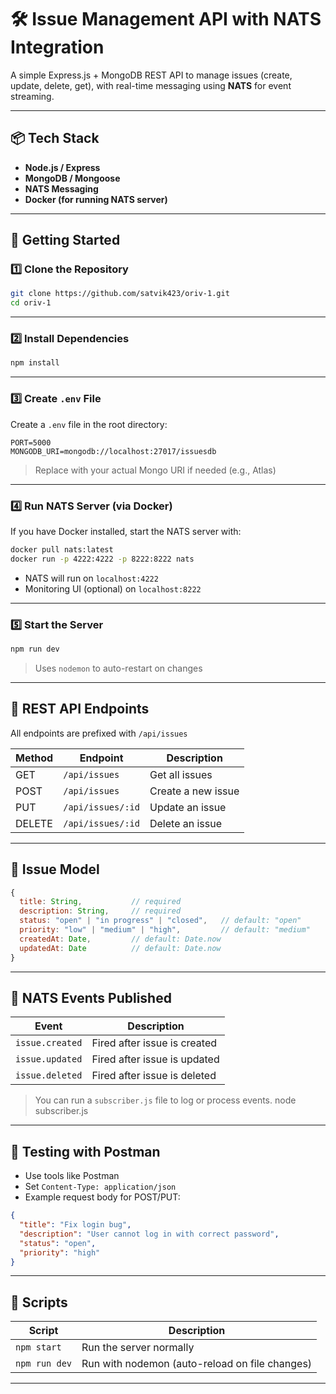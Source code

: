 # 🛠️ Issue Management API with NATS Integration

A simple Express.js + MongoDB REST API to manage issues (create, update, delete, get), with real-time messaging using **NATS** for event streaming.

---

## 📦 Tech Stack

- **Node.js / Express**
- **MongoDB / Mongoose**
- **NATS Messaging**
- **Docker (for running NATS server)**

---

## 🚀 Getting Started

### 1️⃣ Clone the Repository

```bash
git clone https://github.com/satvik423/oriv-1.git
cd oriv-1
```

---

### 2️⃣ Install Dependencies

```bash
npm install
```

---

### 3️⃣ Create `.env` File

Create a `.env` file in the root directory:

```env
PORT=5000
MONGODB_URI=mongodb://localhost:27017/issuesdb
```

> Replace with your actual Mongo URI if needed (e.g., Atlas)

---

### 4️⃣ Run NATS Server (via Docker)

If you have Docker installed, start the NATS server with:

```bash
docker pull nats:latest
docker run -p 4222:4222 -p 8222:8222 nats
```

- NATS will run on `localhost:4222`
- Monitoring UI (optional) on `localhost:8222`

---

### 5️⃣ Start the Server

```bash
npm run dev
```

> Uses `nodemon` to auto-restart on changes

---

## 🔁 REST API Endpoints

All endpoints are prefixed with `/api/issues`

| Method | Endpoint          | Description        |
| ------ | ----------------- | ------------------ |
| GET    | `/api/issues`     | Get all issues     |
| POST   | `/api/issues`     | Create a new issue |
| PUT    | `/api/issues/:id` | Update an issue    |
| DELETE | `/api/issues/:id` | Delete an issue    |

---

## 📄 Issue Model

```js
{
  title: String,           // required
  description: String,     // required
  status: "open" | "in progress" | "closed",   // default: "open"
  priority: "low" | "medium" | "high",         // default: "medium"
  createdAt: Date,         // default: Date.now
  updatedAt: Date          // default: Date.now
}
```

---

## 📡 NATS Events Published

| Event           | Description                  |
| --------------- | ---------------------------- |
| `issue.created` | Fired after issue is created |
| `issue.updated` | Fired after issue is updated |
| `issue.deleted` | Fired after issue is deleted |

> You can run a `subscriber.js` file to log or process events. node subscriber.js

---

## 🧪 Testing with Postman

- Use tools like Postman
- Set `Content-Type: application/json`
- Example request body for POST/PUT:

```json
{
  "title": "Fix login bug",
  "description": "User cannot log in with correct password",
  "status": "open",
  "priority": "high"
}
```

---

## 🧰 Scripts

| Script        | Description                                    |
| ------------- | ---------------------------------------------- |
| `npm start`   | Run the server normally                        |
| `npm run dev` | Run with nodemon (auto-reload on file changes) |

---
